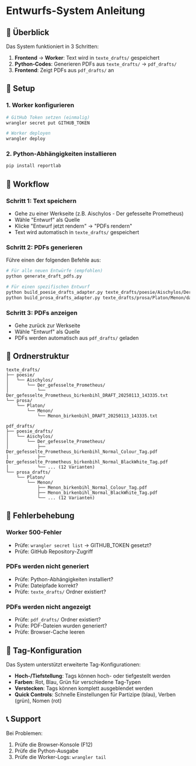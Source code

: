# Entwurfs-System Anleitung

## 🎯 Überblick

Das System funktioniert in 3 Schritten:

1. **Frontend** → **Worker**: Text wird in `texte_drafts/` gespeichert
2. **Python-Codes**: Generieren PDFs aus `texte_drafts/` → `pdf_drafts/`
3. **Frontend**: Zeigt PDFs aus `pdf_drafts/` an

## 🚀 Setup

### 1. Worker konfigurieren

```bash
# GitHub Token setzen (einmalig)
wrangler secret put GITHUB_TOKEN

# Worker deployen
wrangler deploy
```

### 2. Python-Abhängigkeiten installieren

```bash
pip install reportlab
```

## 📝 Workflow

### Schritt 1: Text speichern

- Gehe zu einer Werkseite (z.B. Aischylos - Der gefesselte Prometheus)
- Wähle "Entwurf" als Quelle
- Klicke "Entwurf jetzt rendern" → "PDFs rendern"
- Text wird automatisch in `texte_drafts/` gespeichert

### Schritt 2: PDFs generieren

Führe einen der folgenden Befehle aus:

```bash
# Für alle neuen Entwürfe (empfohlen)
python generate_draft_pdfs.py

# Für einen spezifischen Entwurf
python build_poesie_drafts_adapter.py texte_drafts/poesie/Aischylos/Der_gefesselte_Prometheus/datei.txt
python build_prosa_drafts_adapter.py texte_drafts/prosa/Platon/Menon/datei.txt
```

### Schritt 3: PDFs anzeigen

- Gehe zurück zur Werkseite
- Wähle "Entwurf" als Quelle
- PDFs werden automatisch aus `pdf_drafts/` geladen

## 📁 Ordnerstruktur

```
texte_drafts/
├── poesie/
│   └── Aischylos/
│       └── Der_gefesselte_Prometheus/
│           └── Der_gefesselte_Prometheus_birkenbihl_DRAFT_20250113_143335.txt
└── prosa/
    └── Platon/
        └── Menon/
            └── Menon_birkenbihl_DRAFT_20250113_143335.txt

pdf_drafts/
├── poesie_drafts/
│   └── Aischylos/
│       └── Der_gefesselte_Prometheus/
│           ├── Der_gefesselte_Prometheus_birkenbihl_Normal_Colour_Tag.pdf
│           ├── Der_gefesselte_Prometheus_birkenbihl_Normal_BlackWhite_Tag.pdf
│           └── ... (12 Varianten)
└── prosa_drafts/
    └── Platon/
        └── Menon/
            ├── Menon_birkenbihl_Normal_Colour_Tag.pdf
            ├── Menon_birkenbihl_Normal_BlackWhite_Tag.pdf
            └── ... (12 Varianten)
```

## 🔧 Fehlerbehebung

### Worker 500-Fehler

- Prüfe: `wrangler secret list` → GITHUB_TOKEN gesetzt?
- Prüfe: GitHub Repository-Zugriff

### PDFs werden nicht generiert

- Prüfe: Python-Abhängigkeiten installiert?
- Prüfe: Dateipfade korrekt?
- Prüfe: `texte_drafts/` Ordner existiert?

### PDFs werden nicht angezeigt

- Prüfe: `pdf_drafts/` Ordner existiert?
- Prüfe: PDF-Dateien wurden generiert?
- Prüfe: Browser-Cache leeren

## 🎨 Tag-Konfiguration

Das System unterstützt erweiterte Tag-Konfigurationen:

- **Hoch-/Tiefstellung**: Tags können hoch- oder tiefgestellt werden
- **Farben**: Rot, Blau, Grün für verschiedene Tag-Typen
- **Verstecken**: Tags können komplett ausgeblendet werden
- **Quick Controls**: Schnelle Einstellungen für Partizipe (blau), Verben (grün), Nomen (rot)

## 📞 Support

Bei Problemen:

1. Prüfe die Browser-Konsole (F12)
2. Prüfe die Python-Ausgabe
3. Prüfe die Worker-Logs: `wrangler tail`
